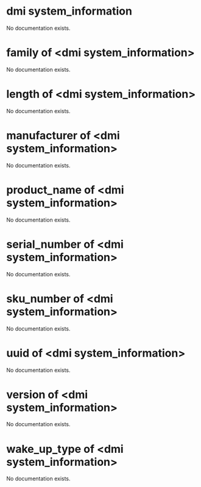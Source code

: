 # dmi system_information

No documentation exists.

# family of &lt;dmi system_information&gt;

No documentation exists.

# length of &lt;dmi system_information&gt;

No documentation exists.

# manufacturer of &lt;dmi system_information&gt;

No documentation exists.

# product_name of &lt;dmi system_information&gt;

No documentation exists.

# serial_number of &lt;dmi system_information&gt;

No documentation exists.

# sku_number of &lt;dmi system_information&gt;

No documentation exists.

# uuid of &lt;dmi system_information&gt;

No documentation exists.

# version of &lt;dmi system_information&gt;

No documentation exists.

# wake_up_type of &lt;dmi system_information&gt;

No documentation exists.
